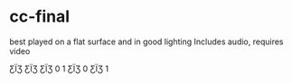 # cc-final

best played on a flat surface and in good lighting
Includes audio, requires video

ƸÏƷ
        ƸÏƷ
    ƸÏƷ     0
1
            ƸÏƷ
    0
        ƸÏƷ
            1
